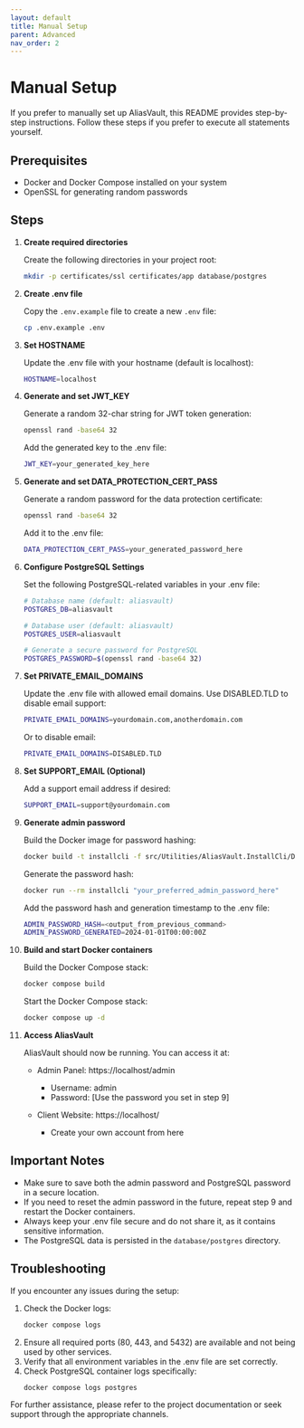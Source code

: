 ```yaml
---
layout: default
title: Manual Setup
parent: Advanced
nav_order: 2
---
```


# Manual Setup

If you prefer to manually set up AliasVault, this README provides step-by-step instructions. Follow these steps if you prefer to execute all statements yourself.

## Prerequisites

- Docker and Docker Compose installed on your system
- OpenSSL for generating random passwords

## Steps

1. **Create required directories**

   Create the following directories in your project root:
   ```bash
   mkdir -p certificates/ssl certificates/app database/postgres
   ```

2. **Create .env file**

   Copy the `.env.example` file to create a new `.env` file:
   ```bash
   cp .env.example .env
   ```

3. **Set HOSTNAME**

   Update the .env file with your hostname (default is localhost):
   ```bash
   HOSTNAME=localhost
   ```

4. **Generate and set JWT_KEY**

   Generate a random 32-char string for JWT token generation:
   ```bash
   openssl rand -base64 32
   ```

   Add the generated key to the .env file:
   ```bash
   JWT_KEY=your_generated_key_here
   ```

5. **Generate and set DATA_PROTECTION_CERT_PASS**

   Generate a random password for the data protection certificate:
   ```bash
   openssl rand -base64 32
   ```

   Add it to the .env file:
   ```bash
   DATA_PROTECTION_CERT_PASS=your_generated_password_here
   ```

6. **Configure PostgreSQL Settings**

   Set the following PostgreSQL-related variables in your .env file:
   ```bash
   # Database name (default: aliasvault)
   POSTGRES_DB=aliasvault

   # Database user (default: aliasvault)
   POSTGRES_USER=aliasvault

   # Generate a secure password for PostgreSQL
   POSTGRES_PASSWORD=$(openssl rand -base64 32)
   ```

7. **Set PRIVATE_EMAIL_DOMAINS**

   Update the .env file with allowed email domains. Use DISABLED.TLD to disable email support:
   ```bash
   PRIVATE_EMAIL_DOMAINS=yourdomain.com,anotherdomain.com
   ```
   Or to disable email:
   ```bash
   PRIVATE_EMAIL_DOMAINS=DISABLED.TLD
   ```

8. **Set SUPPORT_EMAIL (Optional)**

   Add a support email address if desired:
   ```bash
   SUPPORT_EMAIL=support@yourdomain.com
   ```

9. **Generate admin password**

   Build the Docker image for password hashing:
   ```bash
   docker build -t installcli -f src/Utilities/AliasVault.InstallCli/Dockerfile .
   ```

   Generate the password hash:
   ```bash
   docker run --rm installcli "your_preferred_admin_password_here"
   ```

   Add the password hash and generation timestamp to the .env file:
   ```bash
   ADMIN_PASSWORD_HASH=<output_from_previous_command>
   ADMIN_PASSWORD_GENERATED=2024-01-01T00:00:00Z
   ```

10. **Build and start Docker containers**

    Build the Docker Compose stack:
    ```bash
    docker compose build
    ```

    Start the Docker Compose stack:
    ```bash
    docker compose up -d
    ```

11. **Access AliasVault**

    AliasVault should now be running. You can access it at:

    - Admin Panel: https://localhost/admin
        - Username: admin
        - Password: [Use the password you set in step 9]

    - Client Website: https://localhost/
        - Create your own account from here

## Important Notes

- Make sure to save both the admin password and PostgreSQL password in a secure location.
- If you need to reset the admin password in the future, repeat step 9 and restart the Docker containers.
- Always keep your .env file secure and do not share it, as it contains sensitive information.
- The PostgreSQL data is persisted in the `database/postgres` directory.

## Troubleshooting

If you encounter any issues during the setup:

1. Check the Docker logs:
   ```bash
   docker compose logs
   ```
2. Ensure all required ports (80, 443, and 5432) are available and not being used by other services.
3. Verify that all environment variables in the .env file are set correctly.
4. Check PostgreSQL container logs specifically:
   ```bash
   docker compose logs postgres
   ```

For further assistance, please refer to the project documentation or seek support through the appropriate channels.
